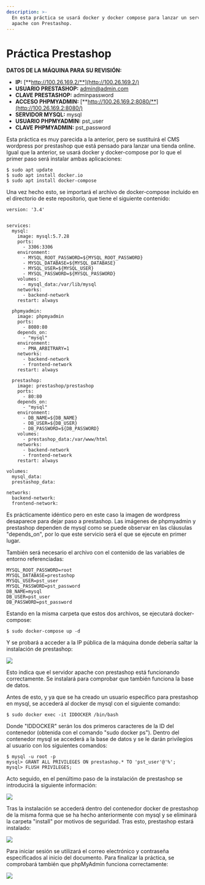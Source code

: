 ```yaml
---
description: >-
  En esta práctica se usará docker y docker compose para lanzar un servidor
  apache con Prestashop.
---
```


# Práctica Prestashop

**DATOS DE LA MÁQUINA PARA SU REVISIÓN:**

* **IP:** [**http://100.26.169.2/**](http://100.26.169.2/)
* **USUARIO PRESTASHOP:** admin@admin.com
* **CLAVE PRESTASHOP:** adminpassword
* **ACCESO PHPMYADMIN:** [**http://100.26.169.2:8080/**](http://100.26.169.2:8080/)
* **SERVIDOR MYSQL:** mysql
* **USUARIO PHPMYADMIN:** pst\_user
* **CLAVE PHPMYADMIN:** pst\_password

Esta práctica es muy parecida a la anterior, pero se sustituirá el CMS wordpress por prestashop que está pensado para lanzar una tienda online. Igual que la anterior, se usará docker y docker-compose por lo que el primer paso será instalar ambas aplicaciones:

```text
$ sudo apt update
$ sudo apt install docker.io
$ sudo apt install docker-compose
```

Una vez hecho esto, se importará el archivo de docker-compose incluído en el directorio de este repositorio, que tiene el siguiente contenido:

```text
version: '3.4'


services:
  mysql:
    image: mysql:5.7.28
    ports: 
      - 3306:3306
    environment: 
      - MYSQL_ROOT_PASSWORD=${MYSQL_ROOT_PASSWORD}
      - MYSQL_DATABASE=${MYSQL_DATABASE}
      - MYSQL_USER=${MYSQL_USER}
      - MYSQL_PASSWORD=${MYSQL_PASSWORD}
    volumes: 
      - mysql_data:/var/lib/mysql
    networks:
      - backend-network
    restart: always

  phpmyadmin:
    image: phpmyadmin
    ports:
      - 8080:80
    depends_on:
      - "mysql"
    environment: 
      - PMA_ARBITRARY=1
    networks:
      - backend-network
      - frontend-network
    restart: always

  prestashop:
    image: prestashop/prestashop
    ports: 
      - 80:80
    depends_on:
      - "mysql"
    environment: 
      - DB_NAME=${DB_NAME}
      - DB_USER=${DB_USER}
      - DB_PASSWORD=${DB_PASSWORD}
    volumes:
      - prestashop_data:/var/www/html
    networks:
      - backend-network
      - frontend-network
    restart: always

volumes:
  mysql_data:
  prestashop_data:

networks:
  backend-network:
  frontend-network:
```

Es prácticamente idéntico pero en este caso la imagen de wordpress desaparece para dejar paso a prestashop. Las imágenes de phpmyadmin y prestashop dependen de mysql como se puede observar en las cláusulas "depends\_on", por lo que este servicio será el que se ejecute en primer lugar.

También será necesario el archivo con el contenido de las variables de entorno referenciadas:

```text
MYSQL_ROOT_PASSWORD=root
MYSQL_DATABASE=prestashop
MYSQL_USER=pst_user
MYSQL_PASSWORD=pst_password
DB_NAME=mysql
DB_USER=pst_user
DB_PASSWORD=pst_password
```

Estando en la misma carpeta que estos dos archivos, se ejecutará docker-compose:

```text
$ sudo docker-compose up -d
```

Y se probará a acceder a la IP pública de la máquina donde debería saltar la instalación de prestashop:

![](https://raw.githubusercontent.com/ivanmp-lm/IAW/master/.gitbook/assets/image%20(28).png)

Esto indica que el servidor apache con prestashop está funcionando correctamente. Se instalará para comprobar que también funciona la base de datos.

Antes de esto, y ya que se ha creado un usuario específico para prestashop en mysql, se accederá al docker de mysql con el siguiente comando:

```text
$ sudo docker exec -it IDDOCKER /bin/bash
```

Donde "IDDOCKER" serán los dos primeros caracteres de la ID del contenedor \(obtenida con el comando "sudo docker ps"\). Dentro del contenedor mysql se accederá a la base de datos y se le darán privilegios al usuario con los siguientes comandos:

```text
$ mysql -u root -p
mysql> GRANT ALL PRIVILEGES ON prestashop.* TO 'pst_user'@'%';
mysql> FLUSH PRIVILEGES;
```

Acto seguido, en el penúltimo paso de la instalación de prestashop se introducirá la siguiente información:

![](https://raw.githubusercontent.com/ivanmp-lm/IAW/master/.gitbook/assets/image%20(23).png)

Tras la instalación se accederá dentro del contenedor docker de prestashop de la misma forma que se ha hecho anteriormente con mysql y se eliminará la carpeta "install" por motivos de seguridad. Tras esto, prestashop estará instalado:

![](https://raw.githubusercontent.com/ivanmp-lm/IAW/master/.gitbook/assets/image%20(25).png)

Para iniciar sesión se utilizará el correo electrónico y contraseña especificados al inicio del documento. Para finalizar la práctica, se comprobará también que phpMyAdmin funciona correctamente:

![](https://raw.githubusercontent.com/ivanmp-lm/IAW/master/.gitbook/assets/image%20(30).png)
